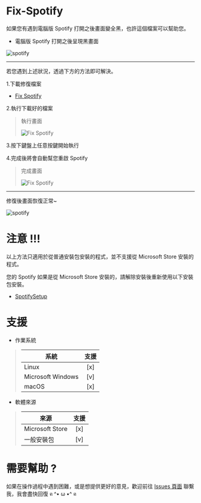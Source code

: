 # Fix-Spotify

如果您有遇到電腦版 Spotify 打開之後畫面變全黑，也許這個檔案可以幫助您。

* 電腦版 Spotify 打開之後呈現黑畫面

![spotify](https://cdn.discordapp.com/attachments/805273033438134332/905076396177653780/Screenshot_2021-11-02_204920.png)

---

若您遇到上述狀況，透過下方的方法即可解決。

1.下載修復檔案

* [Fix Spotify](https://cdn.discordapp.com/attachments/805273033438134332/905075690662158336/Fix_Spotify.bat)

2.執行下載好的檔案

> 執行畫面
> 
> ![Fix Spotify](https://cdn.discordapp.com/attachments/805273033438134332/905077513129181294/unknown.png)

3.按下鍵盤上任意按鍵開始執行

4.完成後將會自動幫您重啟 Spotify

> 完成畫面
> 
> ![Fix Spotify](https://cdn.discordapp.com/attachments/805273033438134332/905078308889313300/unknown.png)

---

修復後畫面恢復正常~

![spotify](https://cdn.discordapp.com/attachments/805273033438134332/905105857954578452/Screenshot_2021-11-02_224619.png)

# 注意 !!!

以上方法只適用於從普通安裝包安裝的程式，並不支援從 Microsoft Store 安裝的程式。

您的 Spotify 如果是從 Microsoft Store 安裝的，請解除安裝後重新使用以下安裝包安裝。

* [SpotifySetup](https://cdn.discordapp.com/attachments/805273033438134332/905079860928581632/SpotifySetup.exe)

# 支援

* 作業系統
> | 系統              | 支援 |
> | ----------------- |:---:|
> | Linux             | [x] |
> | Microsoft Windows | [v] |
> | macOS             | [x] |

* 軟體來源
> | 來源            | 支援 |
> | --------------- |:---:|
> | Microsoft Store | [x] |
> | 一般安裝包       | [v] |

# 需要幫助 ?

如果在操作過程中遇到困難，或是想提供更好的意見，歡迎前往 [Issues 頁面](https://github.com/Anonymous-AAAA/Fix-Spotify/issues) 聯繫我，我會盡快回復 ฅ ^• ω •^ ฅ

